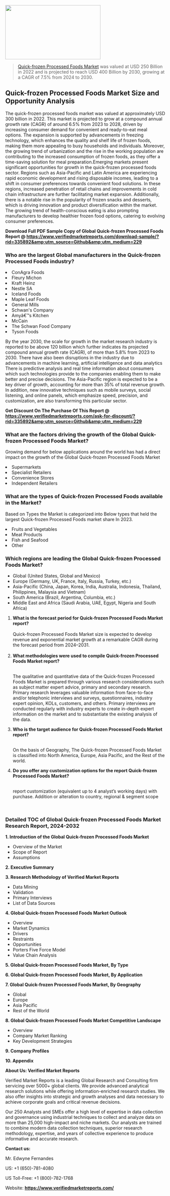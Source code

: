 <img src="https://ffe5etoiles.com/wp-content/uploads/2024/12/MST1-300x171.png" alt="" width="300" height="171" class="alignnone size-medium wp-image-20088" /><blockquote><p><p><a href="https://www.verifiedmarketreports.com/download-sample/?rid=335892&utm_source=Github&utm_medium=229" target="_blank">Quick-frozen Processed Foods Market</a> was valued at USD 250 Billion in 2022 and is projected to reach USD 400 Billion by 2030, growing at a CAGR of 7.5% from 2024 to 2030.</p></blockquote><p><h2>Quick-frozen Processed Foods Market Size and Opportunity Analysis</h2>The quick-frozen processed foods market was valued at approximately USD 300 billion in 2022. This market is projected to grow at a compound annual growth rate (CAGR) of around 6.5% from 2023 to 2028, driven by increasing consumer demand for convenient and ready-to-eat meal options. The expansion is supported by advancements in freezing technology, which enhances the quality and shelf life of frozen foods, making them more appealing to busy households and individuals. Moreover, the growing trend of urbanization and the rise in the working population are contributing to the increased consumption of frozen foods, as they offer a time-saving solution for meal preparation.Emerging markets present significant opportunities for growth in the quick-frozen processed foods sector. Regions such as Asia-Pacific and Latin America are experiencing rapid economic development and rising disposable incomes, leading to a shift in consumer preferences towards convenient food solutions. In these regions, increased penetration of retail chains and improvements in cold chain infrastructure are further facilitating market expansion. Additionally, there is a notable rise in the popularity of frozen snacks and desserts, which is driving innovation and product diversification within the market. The growing trend of health-conscious eating is also prompting manufacturers to develop healthier frozen food options, catering to evolving consumer preferences.</p><p class=""><strong>Download Full PDF Sample Copy of Global Quick-frozen Processed Foods Report @ <a href="https://www.verifiedmarketreports.com/download-sample/?rid=335892&amp;utm_source=Github&amp;utm_medium=229" target="_blank">https://www.verifiedmarketreports.com/download-sample/?rid=335892&amp;utm_source=Github&amp;utm_medium=229</a></strong></p><h3 id="" class="">Who are the largest Global manufacturers in the Quick-frozen Processed Foods industry?</h3><p><li>ConAgra Foods</li><li> Fleury Michon</li><li> Kraft Heinz</li><li> Nestle SA</li><li> Iceland Foods</li><li> Maple Leaf Foods</li><li> General Mills</li><li> Schwan's Company</li><li> Amyâ€™s Kitchen</li><li> McCain</li><li> The Schwan Food Company</li><li> Tyson Foods</li></p><div class=""><div class="" dir="" data-message-author-role="" data-message-id="" data-message-model-slug=""><div class=""><div class=""><div class=""><div class="" dir="" data-message-author-role="" data-message-id="" data-message-model-slug=""><div class=""><div class=""><p>By the year 2030, the scale for growth in the market research industry is reported to be above 120 billion which further indicates its projected compound annual growth rate (CAGR), of more than 5.8% from 2023 to 2030. There have also been disruptions in the industry due to advancements in machine learning, artificial intelligence and data analytics There is predictive analysis and real time information about consumers which such technologies provide to the companies enabling them to make better and precise decisions. The Asia-Pacific region is expected to be a key driver of growth, accounting for more than 35% of total revenue growth. In addition, new innovative techniques such as mobile surveys, social listening, and online panels, which emphasize speed, precision, and customization, are also transforming this particular sector.</p><p><strong>Get Discount On The Purchase Of This Report @&nbsp; <a href="https://www.verifiedmarketreports.com/ask-for-discount/?rid=335892&amp;utm_source=Github&amp;utm_medium=229" target="_blank">https://www.verifiedmarketreports.com/ask-for-discount/?rid=335892&amp;utm_source=Github&amp;utm_medium=229</a></strong></p></div></div></div></div></div></div></div></div><h3 id="" class="">What are the factors driving the growth of the Global Quick-frozen Processed Foods Market?</h3><p id="" class="">Growing demand for below applications around the world has had a direct impact on the growth of the Global Quick-frozen Processed Foods Market</p><p id="" class=""><li>Supermarkets</li><li> Specialist Retailers</li><li> Convenience Stores</li><li> Independent Retailers</li></p><h3 id="" class="">What are the types of Quick-frozen Processed Foods available in the Market?</h3><p id="" class="">Based on Types the Market is categorized into Below types that held the largest Quick-frozen Processed Foods market share In 2023.</p><p id="" class=""><li>Fruits and Vegetables</li><li> Meat Products</li><li> Fish and Seafood</li><li> Other</li></p><h3 id="" class="">Which regions are leading the Global Quick-frozen Processed Foods Market?</h3><ul><li>Global (United States, Global and Mexico)</li><li>Europe (Germany, UK, France, Italy, Russia, Turkey, etc.)</li><li>Asia-Pacific (China, Japan, Korea, India, Australia, Indonesia, Thailand, Philippines, Malaysia and Vietnam)</li><li>South America (Brazil, Argentina, Columbia, etc.)</li><li>Middle East and Africa (Saudi Arabia, UAE, Egypt, Nigeria and South Africa)</li></ul><p><ol><li><strong>What is the forecast period for Quick-frozen Processed Foods Market report?<br /></strong><br /><span data-sheets-root="1" data-sheets-value="{&quot;1&quot;:2,&quot;2&quot;:&quot;XXXX size is expected to develop revenue and exponential market growth at a remarkable CAGR during the forecast period from 2024&ndash;2030.&quot;}" data-sheets-userformat="{&quot;2&quot;:12674,&quot;4&quot;:{&quot;1&quot;:2,&quot;2&quot;:16776960},&quot;10&quot;:2,&quot;11&quot;:0,&quot;15&quot;:&quot;Arial&quot;,&quot;16&quot;:12}">Quick-frozen Processed Foods Market size is expected to develop revenue and exponential market growth at a remarkable CAGR during the forecast period from 2024&ndash;2031.</span><br /><br /></li><li><strong>What methodologies were used to compile Quick-frozen Processed Foods Market report?<br /><br /></strong><p>The qualitative and quantitative data of the&nbsp;Quick-frozen Processed Foods Market is prepared through various research considerations such as subject matter expert advice, primary and secondary research. Primary research leverages valuable information from face-to-face and/or telephonic interviews and surveys, questionnaires, industry expert opinion, KOLs, customers, and others. Primary interviews are conducted regularly with industry experts to create in-depth expert information on the market and to substantiate the existing analysis of the data.&nbsp;</p></li><li><strong>Who is the target audience for Quick-frozen Processed Foods Market report?<br /><br /></strong><p>On the basis of Geography, The&nbsp;Quick-frozen Processed Foods Market is classified into North America, Europe, Asia Pacific, and the Rest of the world.</p></li><li><strong>Do you offer any customization options for the report Quick-frozen Processed Foods Market?<br /><br /></strong><p>report customization (equivalent up to 4 analyst&rsquo;s working days) with purchase. Addition or alteration to country, regional &amp; segment scope</p><p>&nbsp;</p></li></ol></p><h3 id="" class="">Detailed TOC of Global Quick-frozen Processed Foods Market Research Report, 2024-2032</h3><p id="" class=""><strong>1. Introduction of the Global Quick-frozen Processed Foods Market</strong></p><ul><li>Overview of the Market</li><li>Scope of Report</li><li>Assumptions</li></ul><p id="" class=""><strong>2. Executive Summary</strong></p><p id="" class=""><strong>3. Research Methodology of&nbsp;Verified Market Reports</strong></p><ul><li>Data Mining</li><li>Validation</li><li>Primary Interviews</li><li>List of Data Sources</li></ul><p id="" class=""><strong>4. Global Quick-frozen Processed Foods Market Outlook</strong></p><ul><li>Overview</li><li>Market Dynamics</li><li>Drivers</li><li>Restraints</li><li>Opportunities</li><li>Porters Five Force Model</li><li>Value Chain Analysis</li></ul><p id="" class=""><strong>5. Global Quick-frozen Processed Foods Market, By&nbsp;Type</strong></p><p id="" class=""><strong>6. Global Quick-frozen Processed Foods Market, By Application</strong></p><p id="" class=""><strong>7. Global Quick-frozen Processed Foods Market, By Geography</strong></p><ul><li>Global</li><li>Europe</li><li>Asia Pacific</li><li>Rest of the World</li></ul><p id="" class=""><strong>8. Global Quick-frozen Processed Foods Market Competitive Landscape</strong></p><ul><li>Overview</li><li>Company Market Ranking</li><li>Key Development Strategies</li></ul><p id="" class=""><strong>9. Company Profiles</strong></p><p id="" class=""><strong>10. Appendix</strong></p><p id="" class=""><strong>About Us: Verified Market Reports</strong></p><p id="" class="">Verified Market Reports is a leading Global Research and Consulting firm servicing over 5000+ global clients. We provide advanced analytical research solutions while offering information-enriched research studies. We also offer insights into strategic and growth analyses and data necessary to achieve corporate goals and critical revenue decisions.</p><p id="" class="">Our 250 Analysts and SMEs offer a high level of expertise in data collection and governance using industrial techniques to collect and analyze data on more than 25,000 high-impact and niche markets. Our analysts are trained to combine modern data collection techniques, superior research methodology, expertise, and years of collective experience to produce informative and accurate research.</p><p id="" class=""><strong>Contact us:</strong></p><p id="" class="">Mr. Edwyne Fernandes</p><p id="" class="">US: +1 (650)-781-4080</p><p id="" class="">US Toll-Free: +1 (800)-782-1768</p><p id="" class="">Website: <a target="" data-test-app-aware-link=""><strong>https://www.verifiedmarketreports.com/</strong></a></p>

